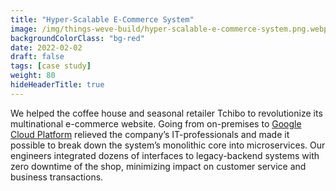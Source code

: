 ```yaml
---
title: "Hyper-Scalable E-Commerce System"
image: /img/things-weve-build/hyper-scalable-e-commerce-system.png.webp
backgroundColorClass: "bg-red"
date: 2022-02-02
draft: false
tags: [case study]
weight: 80
hideHeaderTitle: true
---
```


We helped the coffee house and seasonal retailer Tchibo to revolutionize its multinational e-commerce website. Going from on-premises to [Google Cloud Platform](https://cloud.google.com/customers/tchibo) relieved the company’s IT-professionals and made it possible to break down the system’s monolithic core into microservices. Our engineers integrated dozens of interfaces to legacy-backend systems with zero downtime of the shop, minimizing impact on customer service and business transactions.
